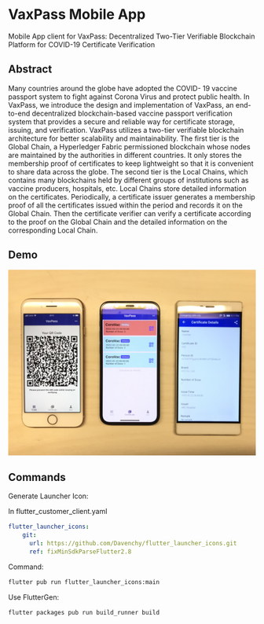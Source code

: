 # VaxPass Mobile App

Mobile App client for VaxPass: Decentralized Two-Tier Verifiable Blockchain Platform for COVID-19 Certificate Verification

## Abstract

Many countries around the globe have adopted the COVID- 19 vaccine passport system to fight against Corona Virus and protect public health. In VaxPass, we introduce the design and implementation of VaxPass, an end-to-end decentralized blockchain-based vaccine passport verification system that provides a secure and reliable way for certificate storage, issuing, and verification. VaxPass utilizes a two-tier verifiable blockchain architecture for better scalability and maintainability. The first tier is the Global Chain, a Hyperledger Fabric permissioned blockchain whose nodes are maintained by the authorities in different countries. It only stores the membership proof of certificates to keep lightweight so that it is convenient to share data across the globe. The second tier is the Local Chains, which contains many blockchains held by different groups of institutions such as vaccine producers, hospitals, etc. Local Chains store detailed information on the certificates. Periodically, a certificate issuer generates a membership proof of all the certificates issued within the period and records it on the Global Chain. Then the certificate verifier can verify a certificate according to the proof on the Global Chain and the detailed information on the corresponding Local Chain.

## Demo

![Running on Different Devices](doc/image/app_demo.jpeg)

## Commands

Generate Launcher Icon:

In flutter_customer_client.yaml

```yaml
flutter_launcher_icons:
    git:
      url: https://github.com/Davenchy/flutter_launcher_icons.git
      ref: fixMinSdkParseFlutter2.8
```

Command:

```bash
flutter pub run flutter_launcher_icons:main
```

Use FlutterGen:

```bash
flutter packages pub run build_runner build
```
